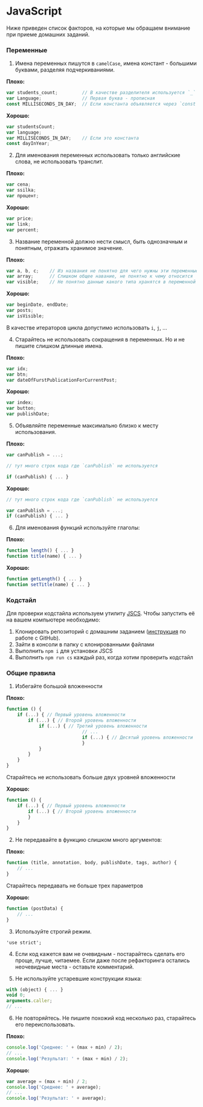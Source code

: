 # JavaScript
Ниже приведен список факторов, на которые мы обращаем внимание при приеме домашних заданий.

### Переменные
1. Имена переменных пишутся в `camelCase`, имена констант - большими буквами, разделяя подчеркиваниями.
  
  __Плохо:__
  ``` javascript
  var students_count;         // В качестве разделителя используется `_`
  var Language;	              // Первая буква - прописная
  const MILLISECONDS_IN_DAY;  // Если константа объявляется через `const` пишем в `camelCase`
  ```

  __Хорошо:__
  ``` javascript
  var studentsCount;
  var language;
  var MILLISECONDS_IN_DAY;    // Если это константа
  const dayInYear;
  ```

2. Для именования переменных использовать только английские слова, не использовать транслит.
  
  __Плохо:__
  ``` javascript
  var cena;
  var ssilka;
  var процент;
  ```

  __Хорошо:__
  ``` javascript
  var price;
  var link;
  var percent;
  ```

3. Название переменной должно нести смысл, быть однозначным и понятным, отражать хранимое значение.
  
  __Плохо:__
  ``` javascript
  var a, b, c;    // Из названия не понятно для чего нужны эти переменные
  var array;      // Слишком общее навание, не понятно к чему относится
  var visible;    // Не понятно данные какого типа хранятся в переменной
  ```

  __Хорошо:__
  ``` javascript
  var beginDate, endDate;
  var posts;
  var isVisible;
  ```
  В качестве итераторов цикла допустимо использовать `i`, `j`, ...

4. Старайтесь не использовать сокращения в переменных. Но и не пишите слишком длинные имена.
  
  __Плохо:__
  ``` javascript
  var idx;
  var btn;
  var dateOfFurstPublicationForCurrentPost;
  ```

  __Хорошо:__
  ``` javascript
  var index;
  var button;
  var publishDate;
  ```

5. Объявляйте переменные максимально близко к месту использования.
  
  __Плохо:__
  ``` javascript
  var canPublish = ...;

  // тут много строк кода где `canPublish` не используется

  if (canPublish) { ... }
  ```

  __Хорошо:__
  ``` javascript
  // тут много строк кода где `canPublish` не используется

  var canPublish = ...;
  if (canPublish) { ... }
  ```
6. Для именования функций используйте глаголы:
  
  __Плохо:__
  ``` javascript
  function length() { ... }
  function title(name) { ... }
  ```

  __Хорошо:__
  ``` javascript
  function getLength() { ... }
  function setTitle(name) { ... }
  ```

### Кодстайл
Для проверки кодстайла используем утилиту [JSCS](https://github.com/jscs-dev/node-jscs). Чтобы запустить её на вашем компьютере
необходимо:
  1. Клонировать репозиторий с домашним заданием ([инструкция](https://github.com/urfu-2015/guides/blob/master/how-to-pull-request.md) по работе с GitHub).
  2. Зайти в консоли в папку с клонированными файлами
  3. Выполнить `npm i` для установки JSCS
  4. Выполнить `npm run cs` каждый раз, когда хотим проверить кодстайл

### Общие правила
1. Избегайте большой вложенности
  
  __Плохо:__
  ``` javascript
  function () {
      if (...) { // Первый уровень вложенности
          if (...) { // Второй уровень вложенности
              if (...) { // Третий уровень вложенности
                              // ...
                              if (...) { // Десятый уровень вложенности
                              }
              }
          }
      }
  }
  ```
  
  Старайтесь не использовать больше двух уровней вложенности
  
  __Хорошо:__
  ``` javascript
  function () {
      if (...) { // Первый уровень вложенности
          if (...) { // Второй уровень вложенности
          }
      }
  }
  ```
2. Не передавайте в функцию слишком много аргументов:
  
  __Плохо:__
  ``` javascript
  function (title, annotation, body, publishDate, tags, author) {
      // ...
  }
  ```
  
  Старайтесь передавать не больше трех параметров
  
  __Хорошо:__
  ``` javascript
  function (postData) {
      // ...
  }
  ```
3. Используйте строгий режим.

  ```
  'use strict';
  ```
4. Если код кажется вам не очевидным - постарайтесь сделать его проще, лучше, читаемее. 
  Если даже после рефакторинга остались неочевидные места - оставьте комментарий.

5. Не используйте устаревшие конструкции языка:
  ``` javascript
  with (object) { ... }
  void 0;
  arguments.caller;
  // ...
  ```

6. Не повторяйтесь. Не пишите похожий код несколько раз, старайтесь его переиспользовать.

  __Плохо:__
  ``` javascript
  console.log('Среднее: ' + (max + min) / 2);
  // ...
  console.log('Результат: ' + (max + min) / 2);
  ```
  
  __Хорошо:__
  ``` javascript
  var average = (max + min) / 2;
  console.log('Среднее: ' + average);
  // ...
  console.log('Результат: ' + average);
  ```
